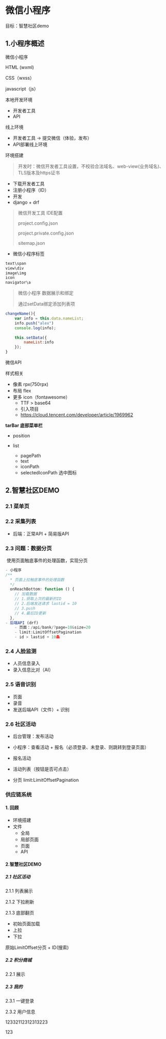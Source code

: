 # 微信小程序

目标：智慧社区demo



## 1.小程序概述

微信小程序 

HTML (wxml)

CSS（wxss）

javascript（js）



本地开发环境

- 开发者工具
- API



线上环境

- 开发者工具 -> 提交微信（体验，发布）
- API部署线上环境

环境搭建

> 开发时：微信开发者工具设置，不校验合法域名、web-view(业务域名)、TLS版本及https证书

- 下载开发者工具
- 注册小程序（ID）
- 开发
- django + drf

> 微信开发工具 IDE配置
>
> project.config.json
>
> project.private.config.json
>
> sitemap.json

- 微信小程序标签

```bash
text\span
view\div
image\img
icon
navigator\a
```

> 微信小程序 数据展示和绑定
>
> 通过setData绑定添加列表项

```js
changeName(){
    var info = this.data.nameList;
    info.push("alex")
    console.log(info);
    
    this.setData({
        nameList:info
    });
}
```

微信API

样式相关

- 像素 rpx(750rpx)
- 布局 flex
- 更多 icon（fontawesome）
  - TTF > base64
  - 引入项目
  - https://cloud.tencent.com/developer/article/1969962



**tarBar  底部菜单栏**

- position

- list
  - pagePath
  - text
  - iconPath
  - selectedIconPath 选中图标



## 2.智慧社区DEMO

### 2.1 菜单页

### 2.2 采集列表

- 后端：正常API + 简易版API

### 2.3 问题：数据分页

​	使用页面触底事件的处理函数，实现分页

```js
- 小程序
/**
  * 页面上拉触底事件的处理函数
  */
  onReachBottom: function () {
	// 加载数据
    // 1.获取上次的最新的ID
    // 2.后端发送请求 lastid = 10
    // 3.push
    // 4.最后ID更新
  },
- 后端API (drf) 
	- 页面：/api/bank/?page=10&size=20
    - limit:LimitOffsetPagination
	- id > lastid + 10条
```

### 2.4 人脸监测

- 人员信息录入
- 录入信息比对（AI）



### 2.5 语音识别

- 页面
- 录音
- 发送后端API（文件）+ 识别



### 2.6 社区活动

- 后台管理：发布活动
- 小程序：查看活动 + 报名（必须登录、未登录、则跳转到登录页面）

- 报名活动
- 活动列表（按钮是否可点击）

- 分页 limit:LimitOffsetPagination





### 供应链系统

#### 1. 回顾

- 环境搭建
- 文件
  - 全局
  - 局部页面
  - 页面
  - API

#### 2.智慧社区DEMO

##### 2.1 社区活动

2.1.1 列表展示

2.1.2 下拉刷新

2.1.3 底部翻页

- 初始页面加载
- 上拉
- 下拉

原始LimitOffset分页 + ID(搜索)

##### 2.2 积分商城

2.2.1 展示



##### 2.3 我的

2.3.1 一键登录

2.3.2 用户信息

12332112312313223

123
